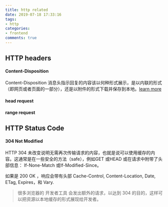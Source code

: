 ```yaml
---
title: http related
date: 2019-07-18 17:33:16
tags:
- http
categories:
- frontend
comments: true
---
```


## HTTP headers

#### Content-Disposition
Content-Disposition 消息头指示回复的内容该以何种形式展示，是以内联的形式（即网页或者页面的一部分），还是以附件的形式下载并保存到本地。[learn more](https://developer.mozilla.org/zh-CN/docs/Web/HTTP/Headers/Content-Disposition)

<!-- more -->
#### head request


#### range request


## HTTP Status Code

#### 304 Not Modified

HTTP 304 未改变说明无需再次传输请求的内容，也就是说可以使用缓存的内容。这通常是在一些安全的方法（safe），例如GET 或HEAD 或在请求中附带了头部信息： If-None-Match 或If-Modified-Since。

如果是 200 OK ，响应会带有头部 Cache-Control, Content-Location, Date, ETag, Expires，和 Vary.

> 很多浏览器的 开发者工具 会发出额外的请求，以达到 304 的目的，这样可以把资源以本地缓存的形式展现给开发者。


